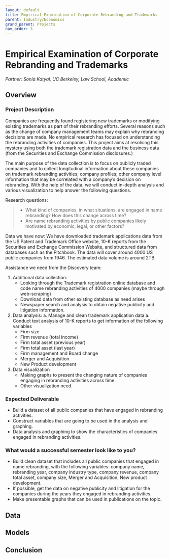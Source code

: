 ```yaml
---
layout: default
title: Empirical Examination of Corporate Rebranding and Trademarks
parent: Industry/Economics
grand_parent: Projects 
nav_order: 3
---
```



# Empirical Examination of Corporate Rebranding and Trademarks
*Partner: Sonia	Katyal, UC Berkeley, Law School, Academic*

## Overview
### Project Description
Companies are frequently found registering new trademarks or modifying existing trademarks as part of their rebranding efforts. Several reasons such as the change of company management teams may explain why rebranding decisions are made. No empirical research has focused on understanding the rebranding activities of companies. This project aims at resolving this mystery using both the trademark registration data and the business data (from the Securities and Exchange Commission disclosures.)

The main purpose of the data collection is to focus on publicly traded companies and to collect longitudinal information about these companies on trademark rebranding activities; company profiles; other company level information that may be correlated with a company’s decision on rebranding. With the help of the data, we will conduct in-depth analysis and various visualization to help answer the following questions.

Research questions:
>-	What kind of companies, in what situations, are engaged in name rebranding? How does this change across time?
>-	Are name rebranding activities by public companies likely motivated by economic, legal, or other factors?

Data we have now: 
We have downloaded trademark applications data from the US Patent and Trademark Office website, 10-K reports from the Securities and Exchange Commission Website, and structured data from databases such as the Pitchbook. The data will cover around 4000 US public companies from 1946. The estimated data volume is around 2TB.

Assistance we need from the Discovery team:
1. Additional data collection: 
   * Looking through the Trademark registration online database and code name rebranding activities of 4000 companies (maybe through web-scraping)
   * Download data from other existing database as need arises
   * Newspaper search and analysis to obtain negative publicity and litigation information.
2. Data analysis: 
   a. Manage and clean trademark application data 
   a. Conduct text analysis of 10-K reports to get information of the following variables
      * Firm size
      * Firm revenue (total income)
      * Firm total asset (previous year)
      *	Firm total asset (last year)
      *	Firm management and Board change
      *	Merger and Acquisition
      *	New Product development
3. Data visualization 
   * Making graphs to present the changing nature of companies engaging in rebranding activities across time.
   * Other visualization need.

### Expected Deliverable
* Build a dataset of all public companies that have engaged in rebranding activities.
* Construct variables that are going to be used in the analysis and graphing.
* Data analysis and graphing to show the characteristics of companies engaged in rebranding activities.

### What would a successful semester look like to you?
* Build clean dataset that includes all public companies that engaged in name rebranding, with the following variables: company name, rebranding year, company industry type, company revenue, company total asset, company size, Merger and Acquisition, New product development.
* If possible, get the data on negative publicity and litigation for the companies during the years they engaged in rebranding activities.
* Make presentable graphs that can be used in publications on the topic.

## Data

## Models

## Conclusion


```python

```
